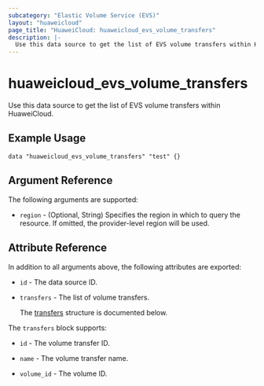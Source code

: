 ```yaml
---
subcategory: "Elastic Volume Service (EVS)"
layout: "huaweicloud"
page_title: "HuaweiCloud: huaweicloud_evs_volume_transfers"
description: |-
  Use this data source to get the list of EVS volume transfers within HuaweiCloud.
---
```


# huaweicloud_evs_volume_transfers

Use this data source to get the list of EVS volume transfers within HuaweiCloud.

## Example Usage

```hcl
data "huaweicloud_evs_volume_transfers" "test" {}
```

## Argument Reference

The following arguments are supported:

* `region` - (Optional, String) Specifies the region in which to query the resource.
  If omitted, the provider-level region will be used.

## Attribute Reference

In addition to all arguments above, the following attributes are exported:

* `id` - The data source ID.

* `transfers` - The list of volume transfers.

  The [transfers](#transfers_struct) structure is documented below.

<a name="transfers_struct"></a>
The `transfers` block supports:

* `id` - The volume transfer ID.

* `name` - The volume transfer name.

* `volume_id` - The volume ID.
